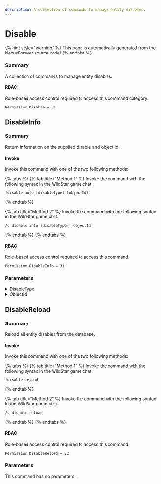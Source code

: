 ```yaml
---
description: A collection of commands to manage entity disables.
---
```


# Disable

{% hint style="warning" %}
This page is automatically generated from the NexusForever source code!
{% endhint %}

### Summary

A collection of commands to manage entity disables.

#### RBAC

Role-based access control required to access this command category.

```
Permission.Disable = 30
```

## DisableInfo

### Summary

Return information on the supplied disable and object id.

#### Invoke

Invoke this command with one of the two following methods:

{% tabs %}
{% tab title="Method 1" %}
Invoke the command with the following syntax in the WildStar game chat.

```
!disable info [disableType] [objectId]
```
{% endtab %}

{% tab title="Method 2" %}
Invoke the command with the following syntax in the WildStar game chat.

```
/c disable info [disableType] [objectId]
```
{% endtab %}
{% endtabs %}

#### RBAC

Role-based access control required to access this command.

```
Permission.DisableInfo = 31
```

### Parameters

<details>

<summary>DisableType</summary>

#### Summary

Disabled entity type.

#### Optional

No

</details>

<details>

<summary>ObjectId</summary>

#### Summary

Object id for the disabled entity type.

#### Optional

No

</details>

## DisableReload

### Summary

Reload all entity disables from the database.

#### Invoke

Invoke this command with one of the two following methods:

{% tabs %}
{% tab title="Method 1" %}
Invoke the command with the following syntax in the WildStar game chat.

```
!disable reload
```
{% endtab %}

{% tab title="Method 2" %}
Invoke the command with the following syntax in the WildStar game chat.

```
/c disable reload 
```
{% endtab %}
{% endtabs %}

#### RBAC

Role-based access control required to access this command.

```
Permission.DisableReload = 32
```

### Parameters

This command has no parameters.

